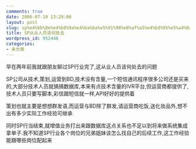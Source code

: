 ```yaml
---
comments: true
date: 2006-07-10 13:29:00
layout: post
slug: sp%e4%bb%8e%e4%b8%9a%e4%ba%ba%e5%91%98%e8%af%a5%e4%bd%95%e5%a4%84%e5%8e%bb
title: SP从业人员该何处去
wordpress_id: 952448
categories:
- 未分类
---
```


早在两年前我就跟朋友聊过SP行业完了,这从业人员该何处去的问题




SP公司从技术,策划,运营到BD,技术没有含量,一个短信通讯程序很多公司还是买来的,大部分技术人员就搞搞数据库,本来有点技术含量的IVR平台,但运营商都提供了,技术人员只要写脚本,彩信跟短信就一样,API好好的提供着




策划也就主要是想想群发语,而运营与BD除了群发,请运营商吃饭,送化妆品外,想不出有多少实际工作经验可继承




同时SP行当结束,就增值业务打出来跟数据库这点关系也不足以到将来做系统集成拿单子.我不知道SP行业各个岗位的兄弟姐妹该怎么找自己的后续工作,这工作经验能跟哪些岗位配起来
